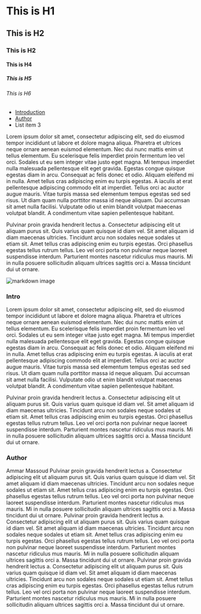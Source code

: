 # This is H1
## This is H2
### This is H2
#### This is H4
##### This is H5
###### This is H6

- [Introduction](#Intro)
- [Author](#Author)
- List item 3

Lorem ipsum dolor sit amet, consectetur adipiscing elit, sed do eiusmod tempor incididunt ut labore et dolore magna aliqua. Pharetra et ultrices neque ornare aenean euismod elementum. Nec dui nunc mattis enim ut tellus elementum. Eu scelerisque felis imperdiet proin fermentum leo vel orci. Sodales ut eu sem integer vitae justo eget magna. Mi tempus imperdiet nulla malesuada pellentesque elit eget gravida. Egestas congue quisque egestas diam in arcu. Consequat ac felis donec et odio. Aliquam eleifend mi in nulla. Amet tellus cras adipiscing enim eu turpis egestas. A iaculis at erat pellentesque adipiscing commodo elit at imperdiet. Tellus orci ac auctor augue mauris. Vitae turpis massa sed elementum tempus egestas sed sed risus. Ut diam quam nulla porttitor massa id neque aliquam. Dui accumsan sit amet nulla facilisi. Vulputate odio ut enim blandit volutpat maecenas volutpat blandit. A condimentum vitae sapien pellentesque habitant.

Pulvinar proin gravida hendrerit lectus a. Consectetur adipiscing elit ut aliquam purus sit. Quis varius quam quisque id diam vel. Sit amet aliquam id diam maecenas ultricies. Tincidunt arcu non sodales neque sodales ut etiam sit. Amet tellus cras adipiscing enim eu turpis egestas. Orci phasellus egestas tellus rutrum tellus. Leo vel orci porta non pulvinar neque laoreet suspendisse interdum. Parturient montes nascetur ridiculus mus mauris. Mi in nulla posuere sollicitudin aliquam ultrices sagittis orci a. Massa tincidunt dui ut ornare.

![markdown image](https://www.fullstackpython.com/img/logos/markdown.png "Title")

### Intro

Lorem ipsum dolor sit amet, consectetur adipiscing elit, sed do eiusmod tempor incididunt ut labore et dolore magna aliqua. Pharetra et ultrices neque ornare aenean euismod elementum. Nec dui nunc mattis enim ut tellus elementum. Eu scelerisque felis imperdiet proin fermentum leo vel orci. Sodales ut eu sem integer vitae justo eget magna. Mi tempus imperdiet nulla malesuada pellentesque elit eget gravida. Egestas congue quisque egestas diam in arcu. Consequat ac felis donec et odio. Aliquam eleifend mi in nulla. Amet tellus cras adipiscing enim eu turpis egestas. A iaculis at erat pellentesque adipiscing commodo elit at imperdiet. Tellus orci ac auctor augue mauris. Vitae turpis massa sed elementum tempus egestas sed sed risus. Ut diam quam nulla porttitor massa id neque aliquam. Dui accumsan sit amet nulla facilisi. Vulputate odio ut enim blandit volutpat maecenas volutpat blandit. A condimentum vitae sapien pellentesque habitant.

Pulvinar proin gravida hendrerit lectus a. Consectetur adipiscing elit ut aliquam purus sit. Quis varius quam quisque id diam vel. Sit amet aliquam id diam maecenas ultricies. Tincidunt arcu non sodales neque sodales ut etiam sit. Amet tellus cras adipiscing enim eu turpis egestas. Orci phasellus egestas tellus rutrum tellus. Leo vel orci porta non pulvinar neque laoreet suspendisse interdum. Parturient montes nascetur ridiculus mus mauris. Mi in nulla posuere sollicitudin aliquam ultrices sagittis orci a. Massa tincidunt dui ut ornare.

### Author
Ammar Massoud
Pulvinar proin gravida hendrerit lectus a. Consectetur adipiscing elit ut aliquam purus sit. Quis varius quam quisque id diam vel. Sit amet aliquam id diam maecenas ultricies. Tincidunt arcu non sodales neque sodales ut etiam sit. Amet tellus cras adipiscing enim eu turpis egestas. Orci phasellus egestas tellus rutrum tellus. Leo vel orci porta non pulvinar neque laoreet suspendisse interdum. Parturient montes nascetur ridiculus mus mauris. Mi in nulla posuere sollicitudin aliquam ultrices sagittis orci a. Massa tincidunt dui ut ornare.
Pulvinar proin gravida hendrerit lectus a. Consectetur adipiscing elit ut aliquam purus sit. Quis varius quam quisque id diam vel. Sit amet aliquam id diam maecenas ultricies. Tincidunt arcu non sodales neque sodales ut etiam sit. Amet tellus cras adipiscing enim eu turpis egestas. Orci phasellus egestas tellus rutrum tellus. Leo vel orci porta non pulvinar neque laoreet suspendisse interdum. Parturient montes nascetur ridiculus mus mauris. Mi in nulla posuere sollicitudin aliquam ultrices sagittis orci a. Massa tincidunt dui ut ornare.
Pulvinar proin gravida hendrerit lectus a. Consectetur adipiscing elit ut aliquam purus sit. Quis varius quam quisque id diam vel. Sit amet aliquam id diam maecenas ultricies. Tincidunt arcu non sodales neque sodales ut etiam sit. Amet tellus cras adipiscing enim eu turpis egestas. Orci phasellus egestas tellus rutrum tellus. Leo vel orci porta non pulvinar neque laoreet suspendisse interdum. Parturient montes nascetur ridiculus mus mauris. Mi in nulla posuere sollicitudin aliquam ultrices sagittis orci a. Massa tincidunt dui ut ornare.

